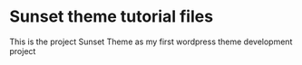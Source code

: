 # Sunset theme tutorial files

This is the project Sunset Theme as my first wordpress theme development project
